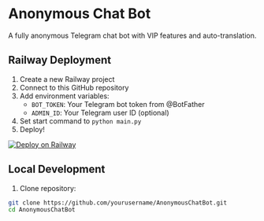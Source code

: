 # Anonymous Chat Bot

A fully anonymous Telegram chat bot with VIP features and auto-translation.

## Railway Deployment

1. Create a new Railway project
2. Connect to this GitHub repository
3. Add environment variables:
   - `BOT_TOKEN`: Your Telegram bot token from @BotFather
   - `ADMIN_ID`: Your Telegram user ID (optional)
4. Set start command to `python main.py`
5. Deploy!

[![Deploy on Railway](https://railway.app/button.svg)](https://railway.app/new)

## Local Development

1. Clone repository:
```bash
git clone https://github.com/yourusername/AnonymousChatBot.git
cd AnonymousChatBot
